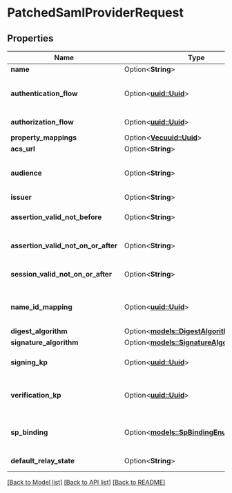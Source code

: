 # PatchedSamlProviderRequest

## Properties

Name | Type | Description | Notes
------------ | ------------- | ------------- | -------------
**name** | Option<**String**> |  | [optional]
**authentication_flow** | Option<[**uuid::Uuid**](uuid::Uuid.md)> | Flow used for authentication when the associated application is accessed by an un-authenticated user. | [optional]
**authorization_flow** | Option<[**uuid::Uuid**](uuid::Uuid.md)> | Flow used when authorizing this provider. | [optional]
**property_mappings** | Option<[**Vec<uuid::Uuid>**](uuid::Uuid.md)> |  | [optional]
**acs_url** | Option<**String**> |  | [optional]
**audience** | Option<**String**> | Value of the audience restriction field of the assertion. When left empty, no audience restriction will be added. | [optional]
**issuer** | Option<**String**> | Also known as EntityID | [optional]
**assertion_valid_not_before** | Option<**String**> | Assertion valid not before current time + this value (Format: hours=-1;minutes=-2;seconds=-3). | [optional]
**assertion_valid_not_on_or_after** | Option<**String**> | Assertion not valid on or after current time + this value (Format: hours=1;minutes=2;seconds=3). | [optional]
**session_valid_not_on_or_after** | Option<**String**> | Session not valid on or after current time + this value (Format: hours=1;minutes=2;seconds=3). | [optional]
**name_id_mapping** | Option<[**uuid::Uuid**](uuid::Uuid.md)> | Configure how the NameID value will be created. When left empty, the NameIDPolicy of the incoming request will be considered | [optional]
**digest_algorithm** | Option<[**models::DigestAlgorithmEnum**](DigestAlgorithmEnum.md)> |  | [optional]
**signature_algorithm** | Option<[**models::SignatureAlgorithmEnum**](SignatureAlgorithmEnum.md)> |  | [optional]
**signing_kp** | Option<[**uuid::Uuid**](uuid::Uuid.md)> | Keypair used to sign outgoing Responses going to the Service Provider. | [optional]
**verification_kp** | Option<[**uuid::Uuid**](uuid::Uuid.md)> | When selected, incoming assertion's Signatures will be validated against this certificate. To allow unsigned Requests, leave on default. | [optional]
**sp_binding** | Option<[**models::SpBindingEnum**](SpBindingEnum.md)> | This determines how authentik sends the response back to the Service Provider.  * `redirect` - Redirect * `post` - Post | [optional]
**default_relay_state** | Option<**String**> | Default relay_state value for IDP-initiated logins | [optional]

[[Back to Model list]](../README.md#documentation-for-models) [[Back to API list]](../README.md#documentation-for-api-endpoints) [[Back to README]](../README.md)


